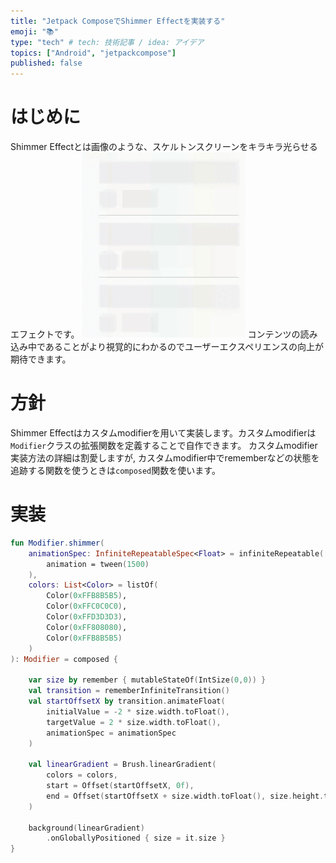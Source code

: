 ```yaml
---
title: "Jetpack ComposeでShimmer Effectを実装する"
emoji: "📚"
type: "tech" # tech: 技術記事 / idea: アイデア
topics: ["Android", "jetpackcompose"]
published: false
---
```

# はじめに
Shimmer Effectとは画像のような、スケルトンスクリーンをキラキラ光らせるエフェクトです。 
![](/images/shimmer.gif)
コンテンツの読み込み中であることがより視覚的にわかるのでユーザーエクスペリエンスの向上が期待できます。
# 方針
Shimmer Effectはカスタムmodifierを用いて実装します。カスタムmodifierは`Modifier`クラスの拡張関数を定義することで自作できます。
カスタムmodifier実装方法の詳細は割愛しますが, カスタムmodifier中でrememberなどの状態を追跡する関数を使うときは`composed`関数を使います。

# 実装
```kotlin
fun Modifier.shimmer(
    animationSpec: InfiniteRepeatableSpec<Float> = infiniteRepeatable(
        animation = tween(1500)
    ),
    colors: List<Color> = listOf(
        Color(0xFFB8B5B5),
        Color(0xFFC0C0C0),
        Color(0xFFD3D3D3),
        Color(0xFF808080),
        Color(0xFFB8B5B5)
    )
): Modifier = composed {

    var size by remember { mutableStateOf(IntSize(0,0)) }
    val transition = rememberInfiniteTransition()
    val startOffsetX by transition.animateFloat(
        initialValue = -2 * size.width.toFloat(),
        targetValue = 2 * size.width.toFloat(),
        animationSpec = animationSpec
    )

    val linearGradient = Brush.linearGradient(
        colors = colors,
        start = Offset(startOffsetX, 0f),
        end = Offset(startOffsetX + size.width.toFloat(), size.height.toFloat())
    )

    background(linearGradient)
        .onGloballyPositioned { size = it.size }
}

```